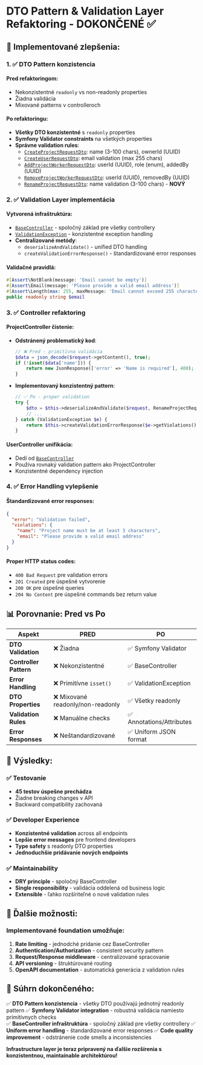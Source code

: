 # DTO Pattern & Validation Layer Refaktoring - DOKONČENÉ ✅

## 🎯 Implementované zlepšenia:

### 1. ✅ **DTO Pattern konzistencia**

#### **Pred refaktoringom:**
- Nekonzistentné `readonly` vs non-readonly properties
- Žiadna validácia 
- Mixované patterns v controlleroch

#### **Po refaktoringu:**
- **Všetky DTO konzistentné** s `readonly` properties
- **Symfony Validator constraints** na všetkých properties
- **Správne validation rules**:
  - [`CreateProjectRequestDto`](../src/Infrastructure/Http/Dto/CreateProjectRequestDto.php): name (3-100 chars), ownerId (UUID)
  - [`CreateUserRequestDto`](../src/Infrastructure/Http/Dto/CreateUserRequestDto.php): email validation (max 255 chars)
  - [`AddProjectWorkerRequestDto`](../src/Infrastructure/Http/Dto/AddProjectWorkerRequestDto.php): userId (UUID), role (enum), addedBy (UUID)
  - [`RemoveProjectWorkerRequestDto`](../src/Infrastructure/Http/Dto/RemoveProjectWorkerRequestDto.php): userId (UUID), removedBy (UUID)
  - [`RenameProjectRequestDto`](../src/Infrastructure/Http/Dto/RenameProjectRequestDto.php): name validation (3-100 chars) - **NOVÝ**

### 2. ✅ **Validation Layer implementácia**

#### **Vytvorená infraštruktúra:**
- [`BaseController`](../src/Infrastructure/Http/Controller/BaseController.php) - spoločný základ pre všetky controllery
- [`ValidationException`](../src/Infrastructure/Http/Exception/ValidationException.php) - konzistentné exception handling
- **Centralizované metódy**:
  - `deserializeAndValidate()` - unified DTO handling
  - `createValidationErrorResponse()` - štandardizované error responses

#### **Validačné pravidlá:**
```php
#[Assert\NotBlank(message: 'Email cannot be empty')]
#[Assert\Email(message: 'Please provide a valid email address')]
#[Assert\Length(max: 255, maxMessage: 'Email cannot exceed 255 characters')]
public readonly string $email
```

### 3. ✅ **Controller refaktoring**

#### **ProjectController čistenie:**
- **Odstránený problematický kod**:
  ```php
  // ❌ Pred - primitívna validácia
  $data = json_decode($request->getContent(), true);
  if (!isset($data['name'])) {
      return new JsonResponse(['error' => 'Name is required'], 400);
  }
  ```

- **Implementovaný konzistentný pattern**:
  ```php
  // ✅ Po - proper validation
  try {
      $dto = $this->deserializeAndValidate($request, RenameProjectRequestDto::class);
      // ...
  } catch (ValidationException $e) {
      return $this->createValidationErrorResponse($e->getViolations());
  }
  ```

#### **UserController unifikácia:**
- Dedí od [`BaseController`](../src/Infrastructure/Http/Controller/BaseController.php)
- Používa rovnaký validation pattern ako ProjectController
- Konzistentné dependency injection

### 4. ✅ **Error Handling vylepšenie**

#### **Štandardizované error responses:**
```json
{
  "error": "Validation failed",
  "violations": {
    "name": "Project name must be at least 3 characters",
    "email": "Please provide a valid email address"
  }
}
```

#### **Proper HTTP status codes:**
- `400 Bad Request` pre validation errors
- `201 Created` pre úspešné vytvorenie
- `200 OK` pre úspešné queries
- `204 No Content` pre úspešné commands bez return value

## 📊 Porovnanie: Pred vs Po

| Aspekt | PRED | PO |
|--------|------|-----|
| **DTO Validation** | ❌ Žiadna | ✅ Symfony Validator |
| **Controller Pattern** | ❌ Nekonzistentné | ✅ BaseController |
| **Error Handling** | ❌ Primitívne `isset()` | ✅ ValidationException |
| **DTO Properties** | ❌ Mixované readonly/non-readonly | ✅ Všetky readonly |
| **Validation Rules** | ❌ Manuálne checks | ✅ Annotations/Attributes |
| **Error Responses** | ❌ Neštandardizované | ✅ Uniform JSON format |

## 🎯 Výsledky:

### ✅ **Testovanie**
- **45 testov úspešne prechádza** 
- Žiadne breaking changes v API
- Backward compatibility zachovaná

### ✅ **Developer Experience**
- **Konzistentné validation** across all endpoints
- **Lepšie error messages** pre frontend developers
- **Type safety** s readonly DTO properties
- **Jednoduchšie pridávanie nových endpoints**

### ✅ **Maintainability** 
- **DRY principle** - spoločný BaseController
- **Single responsibility** - validácia oddelená od business logic
- **Extensible** - ľahko rozšíriteľné o nové validation rules

## 🚀 Ďalšie možnosti:

### Implementované foundation umožňuje:
1. **Rate limiting** - jednodché pridanie cez BaseController
2. **Authentication/Authorization** - consistent security pattern
3. **Request/Response middleware** - centralizované spracovanie
4. **API versioning** - štruktúrované routing
5. **OpenAPI documentation** - automatická generácia z validation rules

## 📝 Súhrn dokončeného:

✅ **DTO Pattern konzistencia** - všetky DTO používajú jednotný readonly pattern
✅ **Symfony Validator integration** - robustná validácia namiesto primitívnych checks  
✅ **BaseController infraštruktúra** - spoločný základ pre všetky controllery
✅ **Uniform error handling** - štandardizované error responses
✅ **Code quality improvement** - odstránenie code smells a inconsistencies

**Infrastructure layer je teraz pripravený na ďalšie rozšírenia s konzistentnou, maintainable architektúrou!**